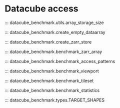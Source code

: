 # Datacube access

::: datacube_benchmark.utils.array_storage_size

::: datacube_benchmark.create_empty_dataarray

::: datacube_benchmark.create_zarr_store

::: datacube_benchmark.benchmark_zarr_array

::: datacube_benchmark.benchmark_access_patterns

::: datacube_benchmark.benchmark_viewport

::: datacube_benchmark.benchmark_tileset

::: datacube_benchmark.benchmark_statistics

::: datacube_benchmark.types.TARGET_SHAPES
